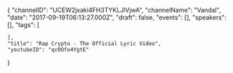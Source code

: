 {
    "channelID": "UCEW2jxaki4FH3TYKLJlVjwA",
    "channelName": "Vandal",
    "date": "2017-09-19T06:13:27.000Z",
    "draft": false,
    "events": [],
    "speakers": [],
    "tags": [

    ],
    "title": "Rap Crypto - The Official Lyric Video",
    "youtubeID": "qc0Ofo4YgtE"
}
